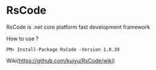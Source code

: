 # RsCode
RsCode is .net core platform fast development framework

How to use ? 
```
PM> Install-Package RsCode -Version 1.0.39
```

Wiki(https://github.com/kuiyu/RsCode/wiki)
